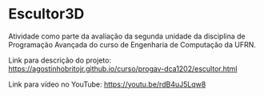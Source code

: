 # Escultor3D

Atividade como parte da avaliação da segunda unidade da disciplina de Programação Avançada do curso de Engenharia de Computação da UFRN.

Link para descrição do projeto: https://agostinhobritojr.github.io/curso/progav-dca1202/escultor.html

Link para vídeo no YouTube: https://youtu.be/rdB4uJ5Lqw8
